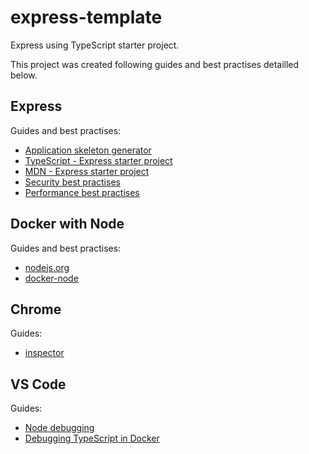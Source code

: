 # express-template

Express using TypeScript starter project.

This project was created following guides and best practises detailled below.

## Express
Guides and best practises:
- [Application skeleton generator](https://expressjs.com/en/starter/generator.html)
- [TypeScript - Express starter project](https://github.com/Microsoft/TypeScript-Node-Starter#typescript-node-starter)
- [MDN - Express starter project](https://developer.mozilla.org/en-US/docs/Learn/Server-side/Express_Nodejs)
- [Security best practises](https://expressjs.com/en/advanced/best-practice-security.html)
- [Performance best practises](https://expressjs.com/en/advanced/best-practice-performance.html)

## Docker with Node
Guides and best practises:
- [nodejs.org](https://nodejs.org/en/docs/guides/nodejs-docker-webapp/)
- [docker-node](https://github.com/nodejs/docker-node)

## Chrome
Guides:
- [inspector](https://nodejs.org/en/docs/inspector/)

## VS Code
Guides:
- [Node debugging](https://code.visualstudio.com/docs/nodejs/nodejs-debugging)
- [Debugging TypeScript in Docker](https://github.com/Microsoft/vscode-recipes/tree/master/Docker-TypeScript)
